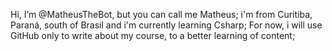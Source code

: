   Hi, I’m @MatheusTheBot, but you can call me Matheus; i'm from Curitiba, Paraná, south of Brasil and i'm currently learning Csharp;
For now, i will use GitHub only to write about my course, to a better learning of content;
